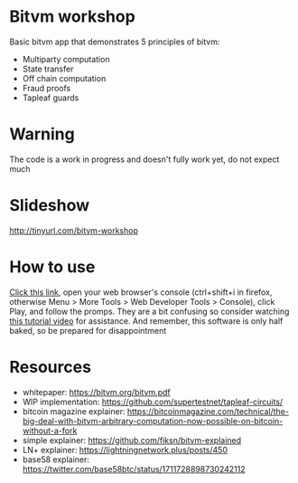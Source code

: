 # Bitvm workshop
Basic bitvm app that demonstrates 5 principles of bitvm:
- Multiparty computation
- State transfer
- Off chain computation
- Fraud proofs
- Tapleaf guards

# Warning
The code is a work in progress and doesn't fully work yet, do not expect much

# Slideshow
http://tinyurl.com/bitvm-workshop

# How to use
[Click this link](supertestnet.github.io/bitvm-workshop/), open your web browser's console (ctrl+shift+i in firefox, otherwise Menu > More Tools > Web Developer Tools > Console), click Play, and follow the promps. They are a bit confusing so consider watching [this tutorial video](https://www.youtube.com/watch?v=uurULEZr4PA) for assistance. And remember, this software is only half baked, so be prepared for disappointment

# Resources
- whitepaper: https://bitvm.org/bitvm.pdf
- WIP implementation: https://github.com/supertestnet/tapleaf-circuits/
- bitcoin magazine explainer: https://bitcoinmagazine.com/technical/the-big-deal-with-bitvm-arbitrary-computation-now-possible-on-bitcoin-without-a-fork
- simple explainer: https://github.com/fiksn/bitvm-explained
- LN+ explainer: https://lightningnetwork.plus/posts/450
- base58 explainer: https://twitter.com/base58btc/status/1711728898730242112
